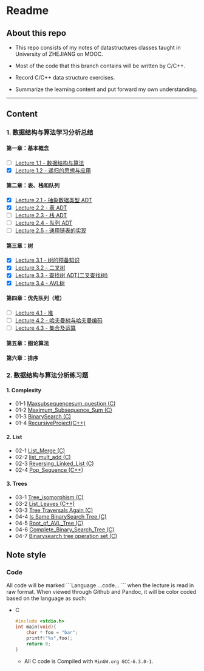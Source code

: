 # Readme

## About this repo

- This repo consists of my notes of datastructures classes taught in University of ZHEJIANG on MOOC.

- Most of the code that this branch contains will be written by C/C++.

- Record C/C++ data structure exercises.

- Summarize the learning content and put forward my own understanding.

___

## Content

### 1. 数据结构与算法学习分析总结
#### 第一章：基本概念
- [ ] [Lecture 1.1 - 数据结构与算法](./Lectures/Lecture-1.1.md)
- [x] [Lecture 1.2 - 递归的思想与应用](./Lectures/Lecture-1.2.md)
#### 第二章：表、栈和队列
- [x] [Lecture 2.1 - 抽象数据类型 ADT](./Lectures/抽象数据类型ADT.md)
- [x] [Lecture 2.2 - 表 ADT](./Lectures/表ADT.md)
- [ ] [Lecture 2.3 - 栈 ADT](./Lectures/栈ADT.md)
- [ ] [Lecture 2.4 - 队列 ADT](./Lectures/队列ADT.md)
- [ ] [Lecture 2.5 - 通用链表的实现](./Lectures/通用链表的实现.md)
#### 第三章：树
- [x] [Lecture 3.1 - 树的预备知识](./Lectures/Lecture-3.1.md)
- [x] [Lecture 3.2 - 二叉树](./Lectures/Lecture-3.2.md)
- [x] [Lecture 3.3 - 查找树 ADT(二叉查找树)](./Lectures/Lecture-3.3.md)
- [x] [Lecture 3.4 - AVL树](./Lectures/Lecture-3.4.md)
#### 第四章：优先队列（堆）
- [ ] [Lecture 4.1 - 堆](./Lectures/Lecture-4.1.md)
- [ ] [Lecture 4.2 - 哈夫曼树与哈夫曼编码](./Lectures/Lecture-4.2.md)
- [ ] [Lecture 4.3 - 集合及运算](./Lectures/Lecture-4.3.md)
#### 第五章：图论算法
#### 第六章：排序

### 2. 数据结构与算法分析练习题

#### 1. Complexity

* 01-1 [Maxsubsequencesum_question (C)](./eclipse/DataStructuresCode/src/01_1_Maxsubsequencesum_question.cpp)
* 01-2 [Maximum_Subsequence_Sum (C)](./eclipse/DataStructuresCode/src/01_2_Maximum_Subsequence_Sum.cpp)
* 01-3 [BinarySearch (C)](./eclipse/DataStructuresCode/src/01_3_BinarySearch.cpp)
* 01-4 [RecursiveProject(C++)](./eclipse/DataStructuresCode/src/Project_01_recursive_function.cpp) 

#### 2. List

* 02-1 [List_Merge (C)](./eclipse/DataStructuresCode/src/02_1_List_Merge.cpp)
* 02-2 [list_mult_add (C)](./eclipse/DataStructuresCode/src/02_2_list_mult_add.cpp)
* 02-3 [Reversing_Linked_List (C)](./eclipse/DataStructuresCode/src/02_3_Reversing_Linked_List.cpp)
* 02-4 [Pop_Sequence (C++)](./eclipse/DataStructuresCode/src/02_4_Pop_Sequence.cpp)

#### 3. Trees

- 03-1 [Tree_isomorphism (C)](./eclipse/DataStructuresCode/src/03_1_Tree_isomorphism.cpp)
- 03-2 [List_Leaves (C++)](./eclipse/DataStructuresCode/src/03_2_List_Leaves.cpp)
- 03-3 [Tree Traversals Again (C)](./eclipse/DataStructuresCode/src/03_3_Tree_Traversals_Again.cpp)
- 04-4 [Is Same BinarySearch Tree (C)](./eclipse/DataStructuresCode/src/04_4_IsSameBinarySearchTree.cpp)
- 04-5 [Root_of_AVL_Tree (C)](./eclipse/DataStructuresCode/src/04_5_Root_of_AVL_Tree.cpp)
- 04-6 [Complete_Binary_Search_Tree (C)](./eclipse/DataStructuresCode/src/04_6_Complete_Binary_Search_Tree.cpp)
- 04-7 [Binarysearch tree operation set (C)](./eclipse/DataStructuresCode/src/04_7_Binarysearch_tree_operation_set.cpp)

## Note style

### Code

All code will be marked \`\`\`Language ...code... \`\`\` when the lecture is read in raw format. When viewed through Github and Pandoc, it will be color coded based on the language as such:

* C
    ```c
    #include <stdio.h>
    int main(void){
        char * foo = "bar";
        printf("%s",foo);
        return 0;
    }
    ```
  * All C code is Compiled with ```MinGW.org GCC-6.3.0-1```.
